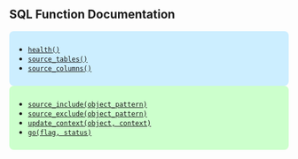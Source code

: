 ## SQL Function Documentation

<div style="background-color: #cceeff; padding: 10px; border-radius: 8px;">

- [`health()`](health.md)
- [`source_tables()`](source_tables.md)
- [`source_columns()`](source_columns.md)

</div>

<div style="background-color: #ccffcc; padding: 10px; border-radius: 8px;">

- [`source_include(object_pattern)`](source_include.md)
- [`source_exclude(object_pattern)`](source_exclude.md)
- [`update_context(object, context)`](update_context.md)
- [`go(flag, status)`](go.md)

</div>
